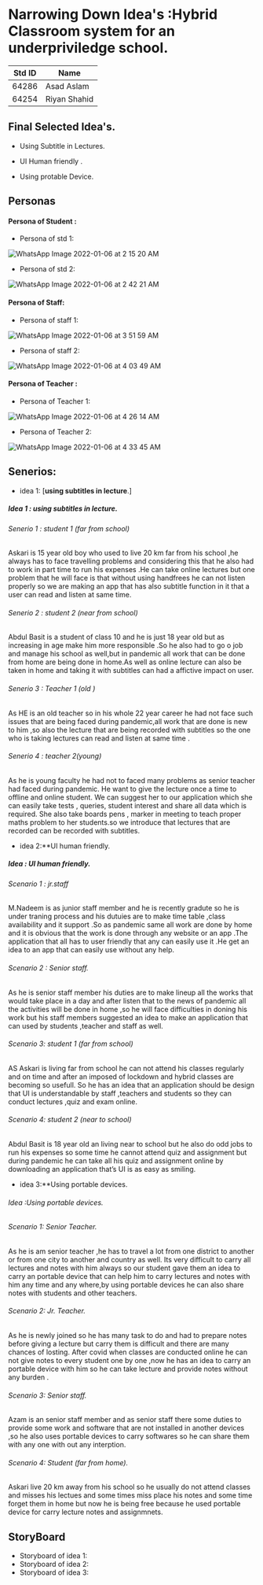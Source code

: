 # Narrowing Down Idea's :Hybrid Classroom system for an underpriviledge school.

|**Std ID**|**Name**|
|:---:|------|
|64286|Asad Aslam|
|64254|Riyan Shahid|


## Final Selected Idea's.

* Using Subtitle in Lectures.

* UI Human friendly .

* Using protable Device.


## Personas 

 ####  Persona of Student :
 
 * Persona of std 1:
 
 ![WhatsApp Image 2022-01-06 at 2 15 20 AM](https://user-images.githubusercontent.com/92552475/148365250-10edcefb-2330-43c9-a193-e295e4141986.jpeg)

 * Persona of std 2:
 
 ![WhatsApp Image 2022-01-06 at 2 42 21 AM](https://user-images.githubusercontent.com/65994423/148363633-5d0a9226-49f7-425b-8c63-8f868aaf68c6.jpeg)


#### Persona of Staff:
 * Persona of staff 1:
 
 ![WhatsApp Image 2022-01-06 at 3 51 59 AM](https://user-images.githubusercontent.com/92552475/148365346-c23faca6-3a5a-4e29-8677-14df184a9357.jpeg)

 * Persona of staff 2:
 
 ![WhatsApp Image 2022-01-06 at 4 03 49 AM](https://user-images.githubusercontent.com/65994423/148363712-d415fd50-d7d5-429e-8f4b-df003f3dbb79.jpeg)


#### Persona of Teacher :
 * Persona of Teacher 1:
 
 ![WhatsApp Image 2022-01-06 at 4 26 14 AM](https://user-images.githubusercontent.com/65994423/148364509-7156ad7e-5642-495c-bfa0-c233ebe3647f.jpeg)

 
 * Persona of Teacher 2:
 
![WhatsApp Image 2022-01-06 at 4 33 45 AM](https://user-images.githubusercontent.com/92552475/148365397-3b82a70e-dd81-4be2-aa40-6ba73c14f406.jpeg)


## Senerios:

* idea 1: [**using subtitles in lecture**.]
##### Idea 1 : using subtitles in lecture.
###### Senerio 1 : student 1 (far from school)

Askari is 15 year old boy who used to live 20 km far from his school ,he always has to face travelling problems and considering this that he also had to  work in part time to run his expenses .He can take online lectures but one problem that he will face is that without using handfrees he can not listen properly so we are making an app that has also subtitle function in it that a user can read and listen at same time.

###### Senerio 2 : student 2 (near  from school)
Abdul Basit is a student of class 10 and he is just 18 year old but as increasing in age make him more responsible .So he also had to go o job and manage his school as well,but in pandemic all work that can be done from home are being done in home.As well as online lecture can also be taken in home and taking it with subtitles can had a affictive impact on user.

###### Senerio 3 : Teacher 1 (old )
As HE is an old teacher so in his whole 22 year career he had not face such issues that are being faced during pandemic,all work that are done is new to him ,so also the lecture that are being recorded with subtitles so the one who is taking lectures can read and listen at same time .

###### Senerio 4 :  teacher 2(young)
As he is young faculty he had not to faced many problems as senior teacher had faced during pandemic. He want to give the lecture once a time to offline and online student. We can suggest her to our application which she can easily take tests , queries, student interest and share all data which is required. She also take boards pens , marker in meeting to teach proper maths problem to her students.so we introduce that lectures that are recorded can be recorded with  subtitles.

  
  
* idea 2:**UI human friendly.
 ##### Idea : UI human friendly.
###### Scenario 1 : jr.staff 
M.Nadeem is as junior staff member and he is recently gradute so he is under traning process and his dutuies are to make time table ,class availability and it support .So as pandemic same all work are done by home and it is obvious that the work is done through any website or an app .The application that all has to user friendly that any can easily use it .He get an idea to an app that can easily use without any help.

###### Scenario 2 : Senior staff.
As he is senior staff member his duties are to make lineup all the works that would take place in a day and after listen that to the news of pandemic all the activities will be done in home ,so he will face difficulties in doning his work but his staff members suggested an idea to make an application that can used by students ,teacher and staff as well.

###### Scenario 3: student 1 (far from school)
AS Askari is living far from school he can not attend his classes regularly and on time and after an imposed of lockdown and hybrid classes are becoming so usefull. So he has an idea that an application should be design that UI is understandable by staff  ,teachers and students so they can  conduct lectures ,quiz and exam online.
###### Scenario 4: student 2 (near to school)
Abdul Basit is 18 year old an living near to school but he also do odd jobs to run his expenses so some time he cannot attend quiz and assignment but  during pandemic he can take all his quiz and assignment online by downloading an application that’s UI is as easy as smiling.


* idea 3:**Using portable devices.

###### Idea :Using portable devices.
###### Scenario 1: Senior Teacher.
As he is am senior teacher ,he has to travel a lot from one district to another or from one city to another and country as well. Its  very difficult to carry all lectures and notes with him  always so our student gave them an idea to carry an portable device that can help him to carry lectures and notes with him any time and any where,by using portable devices he can also share notes with students and other teachers.

 ###### Scenario 2: Jr. Teacher.
As he is newly joined so he has many task to do and had to prepare notes before giving a lecture but carry them is difficult and there are many chances of losting. After covid when classes are conducted online he can not give notes to every student one by one ,now he has an idea to carry an portable device with him so he can take lecture and provide notes without any burden .

###### Scenario 3: Senior staff.
Azam is an senior staff member and as senior staff there some duties to provide some work and software that are not installed in another devices ,so he also uses portable devices to carry softwares so he can share them with any one with out any interption.

###### Scenario 4: Student (far from home).
Askari live 20 km away from his school so he usually do not attend classes and misses his lectues and some times miss place his notes and some time forget them in home but now he is being free because he used portable device for carry lecture notes and assignmnets.







## StoryBoard

* Storyboard of idea 1:
* Storyboard of idea 2:
* Storyboard of idea 3:


